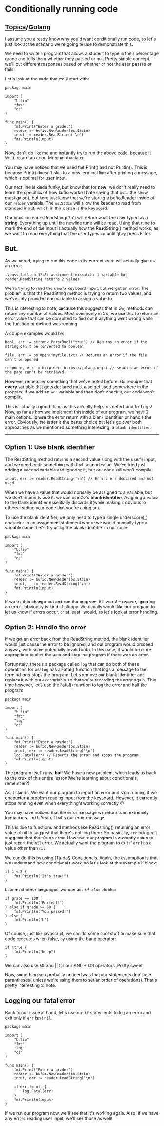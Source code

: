 # Conditionally running code

## [Topics](../../../topics.md)/[Golang](../index.md)

I assume you already know why you'd want conditionally run code, so let's just look at the scenario we're going to use to demonstrate this.

We need to write a program that allows a student to type in their percentage grade and tells them whether they passed or not. Pretty simple concept, we'll put different responses based on whether or not the user passes or fails.

Let's look at the code that we'll start with:

```
package main

import (
    "bufio"
    "fmt"
    "os"
)

func main() {
    fmt.Print("Enter a grade:")
    reader := bufio.NewReader(os.Stdin)
    input := reader.ReadString('\n')
    fmt.Println(input)
}
```

Now, don't do like me and instantly try to run the above code, because it WILL return an error. More on that later.

You may have noticed that we used fmt.Print() and not Println(). This is because Print() doesn't skip to a new terminal line after printing a message, which is optimal for user input.

Our next line is kinda funky, but know that for **now**, we don't really need to learn the specifics of how bufio works(I hate saying that but...the show must go on), but here just know that we're storing a bufio.Reader inside of our `reader` variable. The `os.Stdin` will allow the Reader to read from standard input, which in this casae is the keyboard.

Our input := reader.Readstring('\n') will return what the user typed as a **string**. Everything up until the newline rune will be read. Using that rune to mark the end of the input is actually how the ReadString() method works, as we want to read everything that the user types up until tjhey press Enter.

## But.

As we noted, trying to run this code in its current state will actually give us an error:

```
.\pass_fail.go:12:8: assignment mismatch: 1 variable but reader.ReadString returns 2 values
```

We're trying to read the user's keyboard input, but we get an error. The problem is that the ReadString method is trying to return two values, and we've only provided one variable to assign a value to.

This is interesting to note, because this suggests that in Go, methods can return any number of values. Most commonly in Go, we use this to return an error value that can be consulted to find out if anything went wrong while the function or method was running.

A couple examples would be:

```
bool, err := strconv.ParseBool("true") // Returns an error if the string can't be converted to boolean

file, err := os.Open("myfile.txt) // Returns an error if the file can't be opened

response, err := http.Get("https://golang.org") // Returns an error if the page can't be retrieved.
```

However, remember something that we've noted before. Go requires that **every** variable that gets declared must also get used somewhere in the program. If we add an `err` variable and then don't check it, our code won't compile.

This is actually a good thing as this actually helps us detect and fix bugs!
Now, as far as how we implement this inside of our program, we have 2 main options. Ignore the error return with a blank identifier, or handle the error. Obviously, the latter is the better choice but let's go over both approaches as we mentioned something interesting, a `blank identifier`.

---

## Option 1: Use blank identifier

The ReadString method returns a second value along with the user's input, and we need to do something with that second value. We've tried just adding a second variable and ignoring it, but our code still won't compile:

```
input, err := reader.ReadString('\n') // Error: err declared and not used
```

When we have a value that would normally be assigned to a variable, but we don't intend to use it, we can use Go's **blank identifier**. Asigning a value to the blank identifier essentially discards it(while making it obvious to others reading your code that you're doing so).

To use the blank identifier, we only need to type a single underscore(\_) character in an assignment statement where we would normally type a variable name. Let's try using the blank identifier in our code:

```
package main

import (
    "bufio"
    "fmt"
    "os"
)

func main() {
    fmt.Print("Enter a grade:")
    reader := bufio.NewReader(os.Stdin)
    input, _ := reader.ReadString('\n')
    fmt.Println(input)
}
```

If we try this change out and run the program, it'll work! However, ignoring an error...obviously is kind of sloppy. We usually would like our program to let us know if errors occur, or at least I would, so let's look at error handling.

## Option 2: Handle the error

If we get an error back from the ReadString method, the blank identifier would just cause the error to be ignored, and our program would proceed anyway, with some potentially invalid data.
In this case, it would be more appropriate to alert the user and stop the program if there was an error.

Fortunately, there's a package called `log` that can do both of these operations for us! `log` has a Fatal() function that logs a message to the terminal _and_ stops the program. Let's remove our blank identifier and replace it with our `err` variable so that we're recording the error again. This time however, let's use the Fatal() function to log the error and half the program:

```
package main

import (
    "bufio"
    "fmt"
    "log"
    "os"
)

func main() {
    fmt.Print("Enter a grade:")
    reader := bufio.NewReader(os.Stdin)
    input, err := reader.ReadString('\n')
    log.Fatal(err) // Reports the error and stops the program
    fmt.Println(input)
}
```

The program itself runs, **but!** We have a new problem, which leads us back to the crux of this entire lesson(We're learning about conditionals, remember?)

As it stands, We want our program to report an error and stop running if we encounter a problem reading input from the keyboard. However, it currently stops running even when everything's working correctly 😔

You may have noticed that the error message we return is an extremely loquacious... `nil`.
Yeah. That's our error message.

This is due to functions and methods like Readstring() returning an error value of nil to suggest that there's nothing there. So basically, `err` being `nil` suggests that there's no error. However, our program is currently setup to just report the `nil` error. We actually want the program to exit if `err` has a value _other_ than `nil`.

We can do this by using (Ta-da!) Conditionals. Again, the assumption is that we understand how conditionals work, so let's look at this example if block:

```
if 1 < 2 {
    fmt.Println("It's true!")
}
```

Like most other languages, we can use `if else` blocks:

```
if grade == 100 {
    fmt.Println("Perfect!")
} else if grade >= 60 {
    fmt.Println("You passed!")
} else {
    fmt.Println("L")
}
```

Of course, just like javascript, we can do some cool stuff to make sure that code executes when false, by using the bang operator:

```
if !true {
    fmt.Println("beep")
}
```

We can also use && and || for our AND + OR operators. Pretty sweet!

Now, something you probably noticed was that our statements don't use parantheses( unless we're using them to set an order of operations). That's pretty interesting to note.

## Logging our fatal error

Back to our issue at hand, let's use our `if` statements to log an error and exit only if `err` isn't `nil`.

```
package main

import (
    "bufio"
    "fmt"
    "log"
    "os"
)

func main() {
    fmt.Print("Enter a grade:")
    reader := bufio.NewReader(os.Stdin)
    input, err := reader.ReadString('\n')

    if err != nil {
        log.Fatal(err)
    }
    fmt.Println(input)
}
```

If we run our program now, we'll see that it's working again. Also, if we have any errors reading user input, we'll see those as well!

